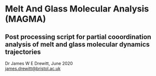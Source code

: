 
#     Melt And Glass Molecular Analysis (MAGMA)   

## Post processing script for partial cooordination analysis of melt and glass molecular dynamics trajectories

Dr James W E Drewitt, June 2020      
james.drewitt@bristol.ac.uk
